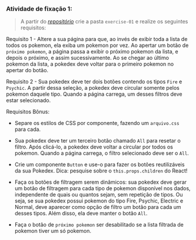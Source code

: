 ###  Atividade de fixação 1:
> A partir do _[repositório](https://github.com/tryber/exercise-pokedex-state)_ crie a pasta `exercise-01` e realize os seguintes requisitos:

Requisito 1 - Altere a sua página para que, ao invés de exibir toda a lista de todos os pokemon, ela exiba um pokemon por vez. Ao apertar um botão de `próximo pokemon`, a página passa a exibir o próximo pokemon da lista, e depois o próximo, e assim sucessivamente. Ao se chegar ao último pokemon da lista, a pokedex deve voltar para o primeiro pokemon no apertar do botão.

Requisito 2 - Sua pokedex deve ter dois botões contendo os tipos `Fire` e `Psychic`. A partir dessa seleção, a pokedex deve circular somente pelos pokemon daquele tipo. Quando a página carrega, um desses filtros deve estar selecionado.

Requisitos Bônus:

* Separe os estilos de CSS por componente, fazendo um `arquivo.css` para cada.

* Sua pokedex deve ter um terceiro botão chamado `All` para resetar o filtro. Após clicá-lo, a pokedex deve voltar a circular por todos os pokemon. Quando a página carrega, o filtro selecionado deve ser o `All`.

* Crie um componente `Button` e use-o para fazer os botões reutilizáveis da sua Pokedex. Dica: pesquise sobre o `this.props.children` do React!

* Faça os botões de filtragem serem dinâmicos: sua pokedex deve gerar um botão de filtragem para cada tipo de pokemon disponível nos dados, independente de quais ou quantos sejam, sem repetição de tipos. Ou seja, se sua pokedex possui pokemon do tipo Fire, Psychic, Electric e Normal, deve aparecer como opção de filtro um botão para cada um desses tipos. Além disso, ela deve manter o botão `All`.

* Faça o botão de `próximo pokemon` ser desabilitado se a lista filtrada de pokemon tiver um só pokemon.



